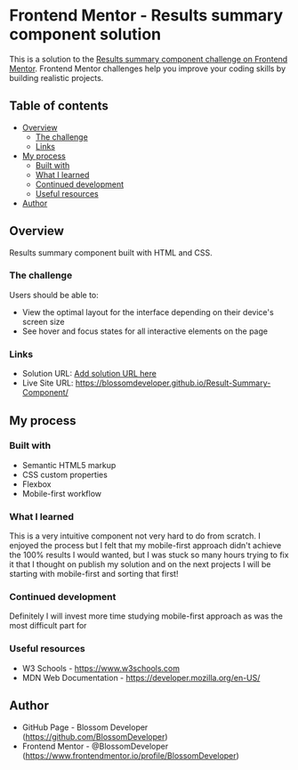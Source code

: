 # Frontend Mentor - Results summary component solution

This is a solution to the [Results summary component challenge on Frontend Mentor](https://www.frontendmentor.io/challenges/results-summary-component-CE_K6s0maV). Frontend Mentor challenges help you improve your coding skills by building realistic projects. 

## Table of contents

- [Overview](#overview)
  - [The challenge](#the-challenge)
  - [Links](#links)
- [My process](#my-process)
  - [Built with](#built-with)
  - [What I learned](#what-i-learned)
  - [Continued development](#continued-development)
  - [Useful resources](#useful-resources)
- [Author](#author)


## Overview

Results summary component built with HTML and CSS.


### The challenge

Users should be able to:

- View the optimal layout for the interface depending on their device's screen size
- See hover and focus states for all interactive elements on the page

### Links

- Solution URL: [Add solution URL here](https://your-solution-url.com)
- Live Site URL: https://blossomdeveloper.github.io/Result-Summary-Component/

## My process

### Built with

- Semantic HTML5 markup
- CSS custom properties
- Flexbox
- Mobile-first workflow

### What I learned

This is a very intuitive component not very hard to do from scratch. I enjoyed the process but I felt that my mobile-first approach didn't achieve the 100% results I would wanted, but I was stuck so many hours trying to fix it that I thought on publish my solution and on the next projects I will be starting with mobile-first and sorting that first!

### Continued development

Definitely I will invest more time studying mobile-first approach as was the most difficult part for 


### Useful resources

- W3 Schools - https://www.w3schools.com
- MDN Web Documentation - https://developer.mozilla.org/en-US/


## Author

- GitHub Page - Blossom Developer (https://github.com/BlossomDeveloper)
- Frontend Mentor - @BlossomDeveloper (https://www.frontendmentor.io/profile/BlossomDeveloper)

